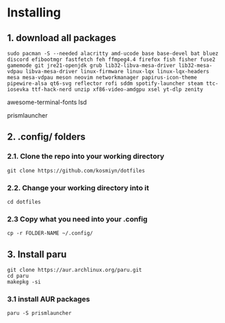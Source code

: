 # Installing
## 1. download all packages
```
sudo pacman -S --needed alacritty amd-ucode base base-devel bat bluez discord efibootmgr fastfetch feh ffmpeg4.4 firefox fish fisher fuse2 gamemode git jre21-openjdk grub lib32-libva-mesa-driver lib32-mesa-vdpau libva-mesa-driver linux-firmware linux-lqx linux-lqx-headers mesa mesa-vdpau meson neovim networkmanager papirus-icon-theme pipewire-alsa qt6-svg reflector rofi sddm spotify-launcher steam ttc-iosevka ttf-hack-nerd unzip xf86-video-amdgpu xsel yt-dlp zenity
```

awesome-terminal-fonts
lsd

prismlauncher
## 2. .config/ folders
### 2.1. Clone the repo into your working directory
```
git clone https://github.com/kosmiyn/dotfiles
```
### 2.2. Change your working directory into it
```
cd dotfiles
```
### 2.3 Copy what you need into your .config
```
cp -r FOLDER-NAME ~/.config/
```
## 3. Install paru
```
git clone https://aur.archlinux.org/paru.git
cd paru
makepkg -si
```
### 3.1 install AUR packages
```
paru -S prismlauncher
```
